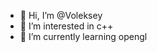 - 👋 Hi, I’m @Voleksey
- 👀 I’m interested in c++
- 🌱 I’m currently learning opengl

<!---
Voleksey/Voleksey is a ✨ special ✨ repository because its `README.md` (this file) appears on your GitHub profile.
You can click the Preview link to take a look at your changes.
--->
